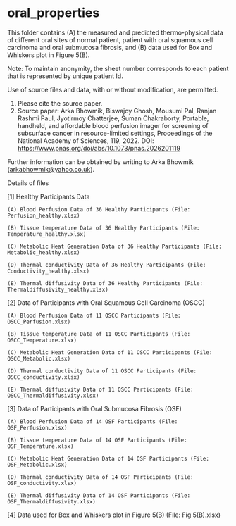 # oral_properties
This folder contains (A) the measured and predicted thermo-physical data of different oral sites of normal patient, patient with oral squamous cell carcinoma and oral submucosa fibrosis, and (B) data used for Box and Whiskers plot in Figure 5(B).

Note: To maintain anonymity, the sheet number corresponds to each patient that is represented by unique patient Id.

Use of source files and data, with or without modification, are permitted.

1. Please cite the source paper.
2. Source paper: Arka Bhowmik, Biswajoy Ghosh, Mousumi Pal, Ranjan Rashmi Paul, Jyotirmoy Chatterjee, Suman Chakraborty, Portable, handheld, and affordable blood perfusion imager for screening of subsurface cancer in resource-limited settings, Proceedings of the National Academy of Sciences, 119, 2022. DOI: https://www.pnas.org/doi/abs/10.1073/pnas.2026201119

Further information can be obtained by writing to Arka Bhowmik (arkabhowmik@yahoo.co.uk).


Details of files

[1] Healthy Participants Data

    (A) Blood Perfusion Data of 36 Healthy Participants (File: Perfusion_healthy.xlsx)

    (B) Tissue temperature Data of 36 Healthy Participants (File: Temperature_healthy.xlsx)

    (C) Metabolic Heat Generation Data of 36 Healthy Participants (File: Metabolic_healthy.xlsx)

    (D) Thermal conductivity Data of 36 Healthy Participants (File: Conductivity_healthy.xlsx)
    
    (E) Thermal diffusivity Data of 36 Healthy Participants (File: Thermaldiffusivity_healthy.xlsx)

[2] Data of Participants with Oral Squamous Cell Carcinoma (OSCC)

    (A) Blood Perfusion Data of 11 OSCC Participants (File: OSCC_Perfusion.xlsx)

    (B) Tissue temperature Data of 11 OSCC Participants (File: OSCC_Temperature.xlsx)

    (C) Metabolic Heat Generation Data of 11 OSCC Participants (File: OSCC_Metabolic.xlsx)
    
    (D) Thermal conductivity Data of 11 OSCC Participants (File: OSCC_conductivity.xlsx)

    (E) Thermal diffusivity Data of 11 OSCC Participants (File: OSCC_Thermaldiffusivity.xlsx)
    
[3] Data of Participants with Oral Submucosa Fibrosis (OSF)

    (A) Blood Perfusion Data of 14 OSF Participants (File: OSF_Perfusion.xlsx)

    (B) Tissue temperature Data of 14 OSF Participants (File: OSF_Temperature.xlsx)

    (C) Metabolic Heat Generation Data of 14 OSF Participants (File: OSF_Metabolic.xlsx)
    
    (D) Thermal conductivity Data of 14 OSF Participants (File: OSF_conductivity.xlsx)

    (E) Thermal diffusivity Data of 14 OSF Participants (File: OSF_Thermaldiffusivity.xlsx)
    
    
[4] Data used for Box and Whiskers plot in Figure 5(B) (File: Fig 5(B).xlsx)
